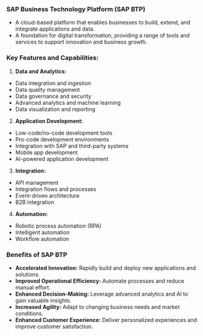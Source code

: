 ### SAP Business Technology Platform (SAP BTP)  
- A cloud-based platform that enables businesses to build, extend, and integrate applications and data.
- A foundation for digital transformation, providing a range of tools and services to support innovation and business growth.

### Key Features and Capabilities:

1. **Data and Analytics:**
- Data integration and ingestion
- Data quality management
- Data governance and security
- Advanced analytics and machine learning
- Data visualization and reporting

2. **Application Development:**
- Low-code/no-code development tools
- Pro-code development environments
- Integration with SAP and third-party systems
- Mobile app development
- AI-powered application development

3. **Integration:**
- API management
- Integration flows and processes
- Event-driven architecture
- B2B integration

4. **Automation:**
- Robotic process automation (RPA)
- Intelligent automation
- Workflow automation

### Benefits of SAP BTP
- **Accelerated Innovation:** Rapidly build and deploy new applications and solutions.
- **Improved Operational Efficiency:** Automate processes and reduce manual effort.
- **Enhanced Decision-Making:** Leverage advanced analytics and AI to gain valuable insights.
- **Increased Agility:** Adapt to changing business needs and market conditions.
- **Enhanced Customer Experience:** Deliver personalized experiences and improve customer satisfaction.
